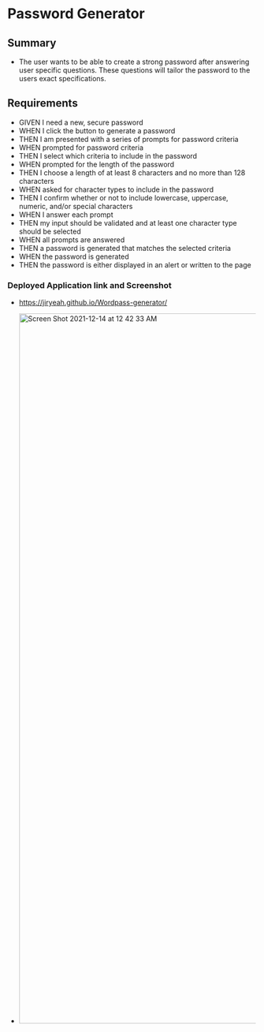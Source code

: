 # Password Generator 

## Summary
- The user wants to be able to create a strong password after 
answering user specific questions. These questions will tailor the 
password to the users exact specifications.

## Requirements 
- GIVEN I need a new, secure password
- WHEN I click the button to generate a password
- THEN I am presented with a series of prompts for password criteria
- WHEN prompted for password criteria
- THEN I select which criteria to include in the password
- WHEN prompted for the length of the password
- THEN I choose a length of at least 8 characters and no more than 128 characters
- WHEN asked for character types to include in the password
- THEN I confirm whether or not to include lowercase, uppercase, numeric, and/or special characters
- WHEN I answer each prompt
- THEN my input should be validated and at least one character type should be selected
- WHEN all prompts are answered
- THEN a password is generated that matches the selected criteria
- WHEN the password is generated
- THEN the password is either displayed in an alert or written to the page

### Deployed Application link and Screenshot 
- https://jiryeah.github.io/Wordpass-generator/

- <img width="1440" alt="Screen Shot 2021-12-14 at 12 42 33 AM" src="https://user-images.githubusercontent.com/92201576/145946578-4b712544-bf20-4055-9230-2bb26c3ad1b0.png">

